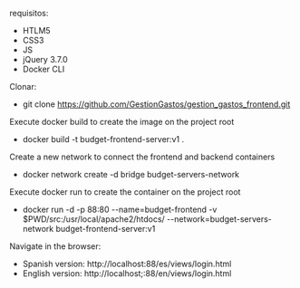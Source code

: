 requisitos:
- HTLM5
- CSS3
- JS
- jQuery 3.7.0
- Docker CLI

Clonar:
- git clone https://github.com/GestionGastos/gestion_gastos_frontend.git

Execute docker build to create the image on the project root
- docker build -t budget-frontend-server:v1 .

Create a new network to connect the frontend and backend containers
- docker network create -d bridge budget-servers-network

Execute docker run to create the container on the project root
- docker run -d -p 88:80 --name=budget-frontend -v $PWD/src:/usr/local/apache2/htdocs/ --network=budget-servers-network budget-frontend-server:v1

Navigate in the browser:
- Spanish version:
http://localhost:88/es/views/login.html
- English version:
http://localhost;:88/en/views/login.html

